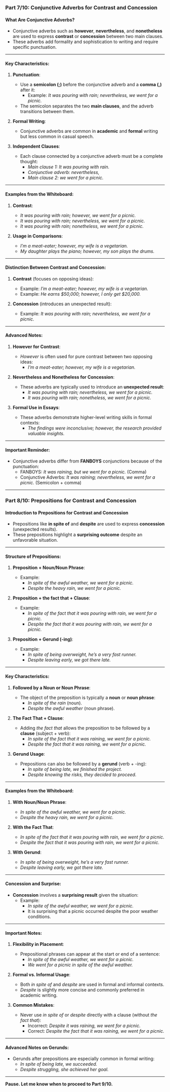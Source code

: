 ### Part 7/10: Conjunctive Adverbs for Contrast and Concession

#### What Are Conjunctive Adverbs?

- Conjunctive adverbs such as **however**, **nevertheless**, and **nonetheless** are used to express **contrast** or **concession** between two main clauses.
- These adverbs add formality and sophistication to writing and require specific punctuation.

---

#### Key Characteristics:

1. **Punctuation**:
    
    - Use a **semicolon (;)** before the conjunctive adverb and a **comma (,)** after it:
        - Example: _It was pouring with rain; nevertheless, we went for a picnic._
    - The semicolon separates the two **main clauses**, and the adverb transitions between them.
2. **Formal Writing**:
    
    - Conjunctive adverbs are common in **academic** and **formal** writing but less common in casual speech.
3. **Independent Clauses**:
    
    - Each clause connected by a conjunctive adverb must be a complete thought:
        - _Main clause 1: It was pouring with rain._
        - _Conjunctive adverb: nevertheless,_
        - _Main clause 2: we went for a picnic._

---

#### Examples from the Whiteboard:

1. **Contrast**:
    
    - _It was pouring with rain; however, we went for a picnic._
    - _It was pouring with rain; nevertheless, we went for a picnic._
    - _It was pouring with rain; nonetheless, we went for a picnic._
2. **Usage in Comparisons**:
    
    - _I’m a meat-eater; however, my wife is a vegetarian._
    - _My daughter plays the piano; however, my son plays the drums._

---

#### Distinction Between Contrast and Concession:

1. **Contrast** (focuses on opposing ideas):
    
    - Example: _I’m a meat-eater; however, my wife is a vegetarian._
    - Example: _He earns $50,000; however, I only get $20,000._
2. **Concession** (introduces an unexpected result):
    
    - Example: _It was pouring with rain; nevertheless, we went for a picnic._

---

#### Advanced Notes:

1. **However for Contrast**:
    
    - _However_ is often used for pure contrast between two opposing ideas:
        - _I’m a meat-eater; however, my wife is a vegetarian._
2. **Nevertheless and Nonetheless for Concession**:
    
    - These adverbs are typically used to introduce an **unexpected result**:
        - _It was pouring with rain; nevertheless, we went for a picnic._
        - _It was pouring with rain; nonetheless, we went for a picnic._
3. **Formal Use in Essays**:
    
    - These adverbs demonstrate higher-level writing skills in formal contexts:
        - _The findings were inconclusive; however, the research provided valuable insights._

---

#### Important Reminder:

- Conjunctive adverbs differ from **FANBOYS** conjunctions because of the punctuation:
    - FANBOYS: _It was raining, but we went for a picnic._ (Comma)
    - Conjunctive Adverbs: _It was raining; nevertheless, we went for a picnic._ (Semicolon + comma)

---

### Part 8/10: Prepositions for Contrast and Concession

#### Introduction to Prepositions for Contrast and Concession

- Prepositions like **in spite of** and **despite** are used to express **concession** (unexpected results).
- These prepositions highlight a **surprising outcome** despite an unfavorable situation.

---

#### Structure of Prepositions:

1. **Preposition + Noun/Noun Phrase**:
    
    - Example:
        - _In spite of the awful weather, we went for a picnic._
        - _Despite the heavy rain, we went for a picnic._
2. **Preposition + the fact that + Clause**:
    
    - Example:
        - _In spite of the fact that it was pouring with rain, we went for a picnic._
        - _Despite the fact that it was pouring with rain, we went for a picnic._
3. **Preposition + Gerund (-ing)**:
    
    - Example:
        - _In spite of being overweight, he’s a very fast runner._
        - _Despite leaving early, we got there late._

---

#### Key Characteristics:

1. **Followed by a Noun or Noun Phrase**:
    
    - The object of the preposition is typically a **noun** or **noun phrase**:
        - _In spite of the rain_ (noun).
        - _Despite the awful weather_ (noun phrase).
2. **The Fact That + Clause**:
    
    - Adding _the fact that_ allows the preposition to be followed by a **clause** (subject + verb):
        - _In spite of the fact that it was raining, we went for a picnic._
        - _Despite the fact that it was raining, we went for a picnic._
3. **Gerund Usage**:
    
    - Prepositions can also be followed by a **gerund** (verb + -ing):
        - _In spite of being late, we finished the project._
        - _Despite knowing the risks, they decided to proceed._

---

#### Examples from the Whiteboard:

1. **With Noun/Noun Phrase**:
    
    - _In spite of the awful weather, we went for a picnic._
    - _Despite the heavy rain, we went for a picnic._
2. **With the Fact That**:
    
    - _In spite of the fact that it was pouring with rain, we went for a picnic._
    - _Despite the fact that it was pouring with rain, we went for a picnic._
3. **With Gerund**:
    
    - _In spite of being overweight, he’s a very fast runner._
    - _Despite leaving early, we got there late._

---

#### Concession and Surprise:

- **Concession** involves a **surprising result** given the situation:
    - Example:
        - _In spite of the awful weather, we went for a picnic._
        - It is surprising that a picnic occurred despite the poor weather conditions.

---

#### Important Notes:

1. **Flexibility in Placement**:
    
    - Prepositional phrases can appear at the start or end of a sentence:
        - _In spite of the awful weather, we went for a picnic._
        - _We went for a picnic in spite of the awful weather._
2. **Formal vs. Informal Usage**:
    
    - Both _in spite of_ and _despite_ are used in formal and informal contexts.
    - _Despite_ is slightly more concise and commonly preferred in academic writing.
3. **Common Mistakes**:
    
    - Never use _in spite of_ or _despite_ directly with a clause (without _the fact that_):
        - Incorrect: _Despite it was raining, we went for a picnic._
        - Correct: _Despite the fact that it was raining, we went for a picnic._

---

#### Advanced Notes on Gerunds:

- Gerunds after prepositions are especially common in formal writing:
    - _In spite of being late, we succeeded._
    - _Despite struggling, she achieved her goal._

---

**Pause. Let me know when to proceed to Part 9/10.**